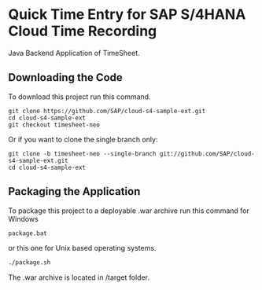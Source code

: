 # Quick Time Entry for SAP S/4HANA Cloud Time Recording

Java Backend Application of TimeSheet.


## Downloading the Code

To download this project run this command.
```
git clone https://github.com/SAP/cloud-s4-sample-ext.git  
cd cloud-s4-sample-ext  
git checkout timesheet-neo
```

Or if you want to clone the single branch only:
```
git clone -b timesheet-neo --single-branch git://github.com/SAP/cloud-s4-sample-ext.git  
cd cloud-s4-sample-ext
```


## Packaging the Application

To package this project to a deployable .war archive run this command for Windows

```sh
package.bat
```

or this one for Unix based operating systems.

```sh
./package.sh
```

The .war archive is located in /target folder.
